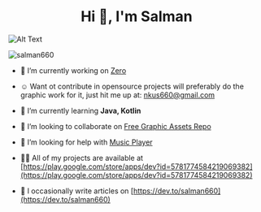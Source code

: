 <h1 align="center">Hi 👋, I'm Salman</h1>

![Alt Text](https://media.giphy.com/media/NKEt9elQ5cR68/giphy.gif)


<p align="left"> <img src="https://komarev.com/ghpvc/?username=salman660&label=Profile%20views&color=0e75b6&style=flat" alt="salman660" /> </p>

- 🔭 I’m currently working on [Zero](https://github.com/lucasasselli/zero)
- ☺️ Want ot contribute in opensource projects will preferably do the graphic work for it, just hit me up at: nkus660@gmail.com

- 🌱 I’m currently learning **Java, Kotlin**

- 👯 I’m looking to collaborate on [Free Graphic Assets Repo](https://github.com/salman660/Free-Graphic-Assets)

- 🤝 I’m looking for help with [Music Player](https://github.com/dtrung98/MusicPlayer)

- 👨‍💻 All of my projects are available at [https://play.google.com/store/apps/dev?id=5781774584219069382](https://play.google.com/store/apps/dev?id=5781774584219069382)

- 📝 I occasionally write articles on [https://dev.to/salman660](https://dev.to/salman660)


